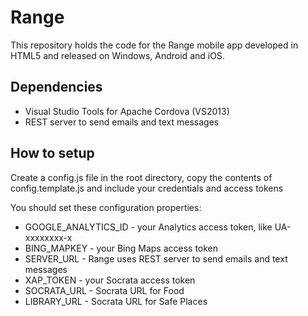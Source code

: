 # Range

This repository holds the code for the Range mobile app developed in HTML5 and released on Windows, Android and iOS.

## Dependencies

* Visual Studio Tools for Apache Cordova (VS2013)
* REST server to send emails and text messages

## How to setup

Create a config.js file in the root directory, copy the contents of config.template.js and include your credentials and access tokens


You should set these configuration properties:
* GOOGLE_ANALYTICS_ID - your Analytics access token, like UA-xxxxxxxx-x
* BING_MAPKEY - your Bing Maps access token
* SERVER_URL - Range uses REST server to send emails and text messages
* XAP_TOKEN - your Socrata access token
* SOCRATA_URL - Socrata URL for Food
* LIBRARY_URL - Socrata URL for Safe Places
